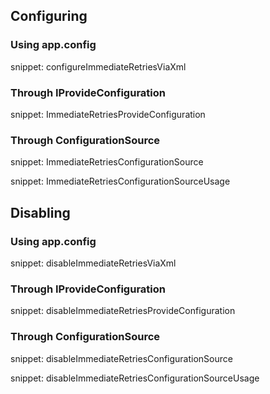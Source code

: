 ## Configuring


### Using app.config

snippet: configureImmediateRetriesViaXml


### Through IProvideConfiguration

snippet: ImmediateRetriesProvideConfiguration


### Through ConfigurationSource

snippet: ImmediateRetriesConfigurationSource

snippet: ImmediateRetriesConfigurationSourceUsage


## Disabling


### Using app.config

snippet: disableImmediateRetriesViaXml


### Through IProvideConfiguration

snippet: disableImmediateRetriesProvideConfiguration


### Through ConfigurationSource

snippet: disableImmediateRetriesConfigurationSource

snippet: disableImmediateRetriesConfigurationSourceUsage
